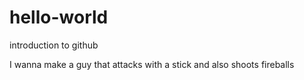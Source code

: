 # hello-world
introduction to github

I wanna make a guy that attacks with a stick and also shoots fireballs
